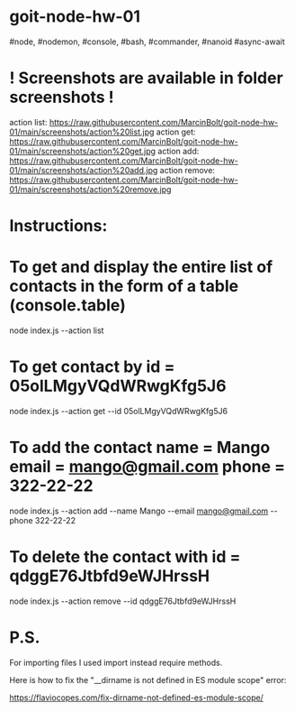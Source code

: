 # goit-node-hw-01

#node, #nodemon, #console, #bash, #commander, #nanoid #async-await

# ! Screenshots are available in folder screenshots !
action list: https://raw.githubusercontent.com/MarcinBolt/goit-node-hw-01/main/screenshots/action%20list.jpg
action get: https://raw.githubusercontent.com/MarcinBolt/goit-node-hw-01/main/screenshots/action%20get.jpg
action add: https://raw.githubusercontent.com/MarcinBolt/goit-node-hw-01/main/screenshots/action%20add.jpg
action remove: https://raw.githubusercontent.com/MarcinBolt/goit-node-hw-01/main/screenshots/action%20remove.jpg


# Instructions:
# To get and display the entire list of contacts in the form of a table (console.table)

node index.js --action list 

# To get contact by id = 05olLMgyVQdWRwgKfg5J6

node index.js --action get --id 05olLMgyVQdWRwgKfg5J6

# To add the contact name = Mango email = mango@gmail.com phone = 322-22-22

node index.js --action add --name Mango --email mango@gmail.com --phone 322-22-22

# To delete the contact with id = qdggE76Jtbfd9eWJHrssH

node index.js --action remove --id qdggE76Jtbfd9eWJHrssH

# P.S. 

For importing files I used import instead require methods.


Here is how to fix the "\_\_dirname is not defined in ES module scope" error:

https://flaviocopes.com/fix-dirname-not-defined-es-module-scope/
